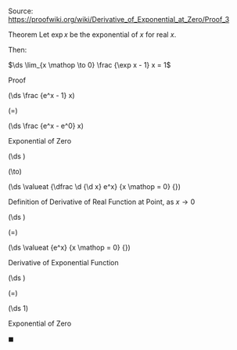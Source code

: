 # 

Source: https://proofwiki.org/wiki/Derivative_of_Exponential_at_Zero/Proof_3

Theorem
Let $\exp x$ be the exponential of $x$ for real $x$.

Then:

$\ds \lim_{x \mathop \to 0} \frac {\exp x - 1} x = 1$


Proof













\(\ds \frac {e^x - 1} x\)

\(=\)







\(\ds \frac {e^x - e^0} x\)





Exponential of Zero














\(\ds \)

\(\to\)







\(\ds \valueat {\dfrac \d {\d x} e^x} {x \mathop = 0} {}\)





Definition of Derivative of Real Function at Point, as $x \to 0$














\(\ds \)

\(=\)







\(\ds \valueat {e^x} {x \mathop = 0} {}\)





Derivative of Exponential Function














\(\ds \)

\(=\)







\(\ds 1\)





Exponential of Zero



$\blacksquare$





